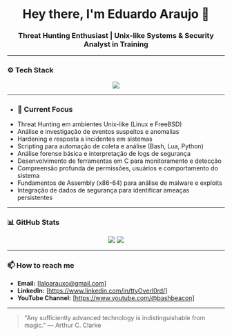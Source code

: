 <div align="center">
  <h1>Hey there, I'm Eduardo Araujo 👋</h1>
  <h3>Threat Hunting Enthusiast | Unix-like Systems & Security Analyst in Training</h3>
</div>

---

### ⚙️ Tech Stack
<div align="center">
  <img src="https://skillicons.dev/icons?i=bash,vim,c,lua,python,linux,bsd,debian,git,github" />
</div>

---

- ### 🧠 Current Focus
- Threat Hunting em ambientes Unix-like (Linux e FreeBSD)
- Análise e investigação de eventos suspeitos e anomalias
- Hardening e resposta a incidentes em sistemas
- Scripting para automação de coleta e análise (Bash, Lua, Python)
- Análise forense básica e interpretação de logs de segurança
- Desenvolvimento de ferramentas em C para monitoramento e detecção
- Compreensão profunda de permissões, usuários e comportamento do sistema
- Fundamentos de Assembly (x86-64) para análise de malware e exploits
- Integração de dados de segurança para identificar ameaças persistentes

---

### 📊 GitHub Stats
<div align="center">
  <img src="https://github-readme-stats.vercel.app/api?username=ttyOverl0rd&show_icons=true&theme=radical" />
  <img src="https://github-readme-stats.vercel.app/api/top-langs/?username=ttyOverl0rd&layout=compact&theme=radical" />
</div>

---

### 📫 How to reach me
- **Email:** [laloarauxo@gmail.com]
- **LinkedIn:** [https://www.linkedin.com/in/ttyOverl0rd/]
- **YouTube Channel:** [https://www.youtube.com/@bashbeacon]

---

> "Any sufficiently advanced technology is indistinguishable from magic." — Arthur C. Clarke
